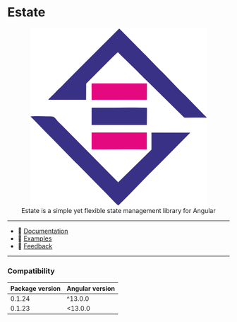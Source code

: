 # Estate

<p align="center">
  <img src="https://github.com/ng-estate/store/raw/master/assets/logo-with-background.png" alt="logo" />
  <br />
  Estate is a simple yet flexible state management library for Angular
</p>

---

- 📄 [Documentation](https://github.com/ng-estate/store#docs)
- 📖 [Examples](https://github.com/ng-estate/store/tree/master/examples)
- 👋 [Feedback](https://github.com/ng-estate/store/pull/1)

---

### Compatibility

Package version | Angular version
------------ | -------------
0.1.24|^13.0.0
0.1.23|<13.0.0
